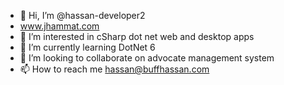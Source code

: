 - 👋 Hi, I’m @hassan-developer2
- www.jhammat.com
- 👀 I’m interested in cSharp dot net web and desktop apps
- 🌱 I’m currently learning DotNet 6
- 💞️ I’m looking to collaborate on advocate management system
- 📫 How to reach me hassan@buffhassan.com

<!---
hassan-developer2/hassan-developer2 is a ✨ special ✨ repository because its `README.md` (this file) appears on your GitHub profile.
You can click the Preview link to take a look at your changes.
--->
